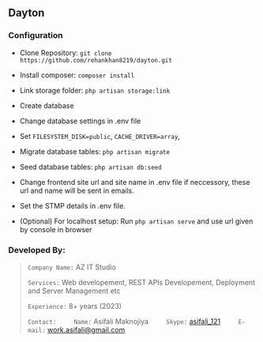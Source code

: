## Dayton

### Configuration

- Clone Repository: `git clone https://github.com/rehankhan8219/dayton.git`

- Install composer: `composer install`

- Link storage folder: `php artisan storage:link`

- Create database

- Change database settings in .env file

- Set `FILESYSTEM_DISK=public`, `CACHE_DRIVER=array`, 

- Migrate database tables: `php artisan migrate`

- Seed database tables: `php artisan db:seed`

- Change frontend site url and site name in .env file if neccessory, these url and name will be sent in emails.

- Set the STMP details in .env file.

- (Optional) For localhost setup: Run `php artisan serve` and use url given by console in browser

  

### Developed By:

>  `Company Name:` AZ IT Studio
>  
>  `Services:` Web developement, REST APIs Developement, Deployment and Server Management etc
>  
>  `Experience:` 8+ years (2023)
>  
>  `Contact:`
&ensp;&ensp;&ensp;&ensp; `Name:` Asifali Maknojiya
&ensp;&ensp;&ensp;&ensp; `Skype:` [asifali_121](https://join.skype.com/invite/HNU2ETWPSUrC)
&ensp;&ensp;&ensp;&ensp; `E-mail:` [work.asifali@gmail.com](mailto:work.asifali@gmail.com)